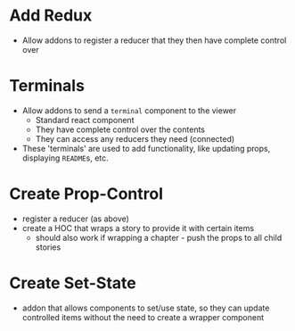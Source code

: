# Add Redux

- Allow addons to register a reducer that they then have complete control over

# Terminals

- Allow addons to send a `terminal` component to the viewer
  - Standard react component
  - They have complete control over the contents
  - They can access any reducers they need (connected)
- These 'terminals' are used to add functionality, like updating props,
  displaying `README`s, etc.

# Create Prop-Control

- register a reducer (as above)
- create a HOC that wraps a story to provide it with certain items
  - should also work if wrapping a chapter - push the props to all child stories

# Create Set-State

- addon that allows components to set/use state, so they can update controlled
  items without the need to create a wrapper component
